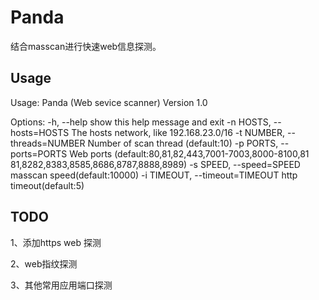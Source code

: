 # Panda
结合masscan进行快速web信息探测。

## Usage 
Usage: Panda (Web sevice scanner) Version 1.0

Options:
  -h, --help            show this help message and exit
  -n HOSTS, --hosts=HOSTS
                        The hosts network, like 192.168.23.0/16
  -t NUMBER, --threads=NUMBER
                        Number of scan thread (default:10)
  -p PORTS, --ports=PORTS
                        Web ports (default:80,81,82,443,7001-7003,8000-8100,81
                        81,8282,8383,8585,8686,8787,8888,8989)
  -s SPEED, --speed=SPEED
                        masscan speed(default:10000)
  -i TIMEOUT, --timeout=TIMEOUT
                        http timeout(default:5)



## TODO

1、添加https web 探测

2、web指纹探测

3、其他常用应用端口探测

